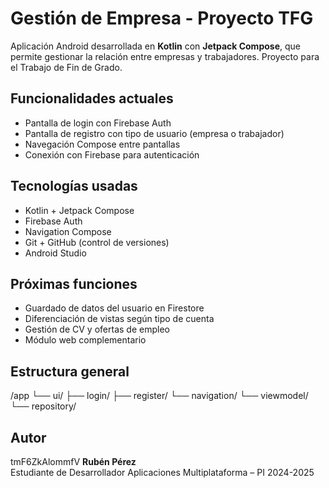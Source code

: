 # Gestión de Empresa - Proyecto TFG

Aplicación Android desarrollada en **Kotlin** con **Jetpack Compose**, que permite gestionar la relación entre empresas y trabajadores. Proyecto para el Trabajo de Fin de Grado.

## Funcionalidades actuales

- Pantalla de login con Firebase Auth
- Pantalla de registro con tipo de usuario (empresa o trabajador)
- Navegación Compose entre pantallas
- Conexión con Firebase para autenticación

##  Tecnologías usadas

- Kotlin + Jetpack Compose
- Firebase Auth
- Navigation Compose
- Git + GitHub (control de versiones)
- Android Studio

##  Próximas funciones

- Guardado de datos del usuario en Firestore
- Diferenciación de vistas según tipo de cuenta
- Gestión de CV y ofertas de empleo
- Módulo web complementario

##  Estructura general

  /app └── ui/ ├── login/ ├── register/ └── navigation/ └── viewmodel/ └── repository/

##  Autor
tmF6ZkAlommfV
**Rubén Pérez**  
Estudiante de Desarrollador Aplicaciones Multiplataforma – PI 2024-2025

